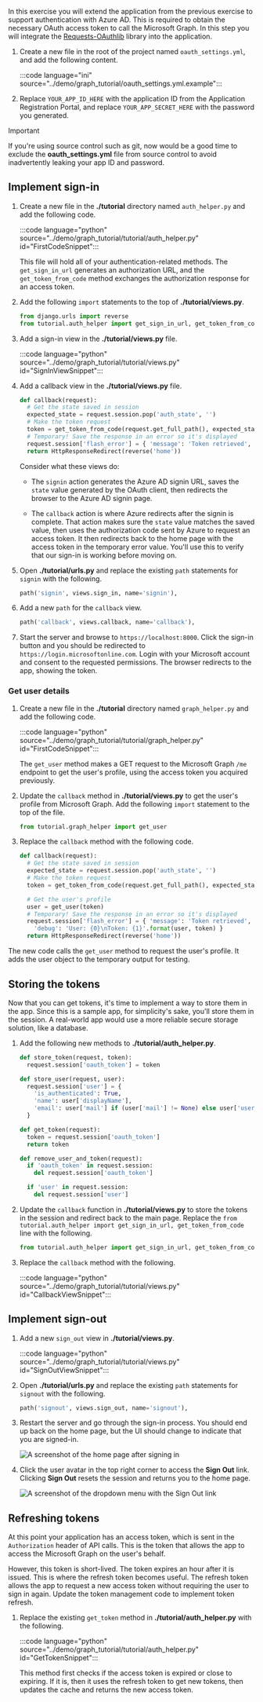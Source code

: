 <!-- markdownlint-disable MD002 MD041 -->

In this exercise you will extend the application from the previous exercise to support authentication with Azure AD. This is required to obtain the necessary OAuth access token to call the Microsoft Graph. In this step you will integrate the [Requests-OAuthlib](https://requests-oauthlib.readthedocs.io/en/latest/) library into the application.

1. Create a new file in the root of the project named `oauth_settings.yml`, and add the following content.

    :::code language="ini" source="../demo/graph_tutorial/oauth_settings.yml.example":::

1. Replace `YOUR_APP_ID_HERE` with the application ID from the Application Registration Portal, and replace `YOUR_APP_SECRET_HERE` with the password you generated.

> [!IMPORTANT]
> If you're using source control such as git, now would be a good time to exclude the **oauth_settings.yml** file from source control to avoid inadvertently leaking your app ID and password.

## Implement sign-in

1. Create a new file in the **./tutorial** directory named `auth_helper.py` and add the following code.

    :::code language="python" source="../demo/graph_tutorial/tutorial/auth_helper.py" id="FirstCodeSnippet":::

    This file will hold all of your authentication-related methods. The `get_sign_in_url` generates an authorization URL, and the `get_token_from_code` method exchanges the authorization response for an access token.

1. Add the following `import` statements to the top of **./tutorial/views.py**.

    ```python
    from django.urls import reverse
    from tutorial.auth_helper import get_sign_in_url, get_token_from_code
    ```

1. Add a sign-in view in the **./tutorial/views.py** file.

    :::code language="python" source="../demo/graph_tutorial/tutorial/views.py" id="SignInViewSnippet":::

1. Add a callback view in the **./tutorial/views.py** file.

    ```python
    def callback(request):
      # Get the state saved in session
      expected_state = request.session.pop('auth_state', '')
      # Make the token request
      token = get_token_from_code(request.get_full_path(), expected_state)
      # Temporary! Save the response in an error so it's displayed
      request.session['flash_error'] = { 'message': 'Token retrieved', 'debug': format(token) }
      return HttpResponseRedirect(reverse('home'))
    ```

    Consider what these views do:

    - The `signin` action generates the Azure AD signin URL, saves the `state` value generated by the OAuth client, then redirects the browser to the Azure AD signin page.

    - The `callback` action is where Azure redirects after the signin is complete. That action makes sure the `state` value matches the saved value, then uses the authorization code sent by Azure to request an access token. It then redirects back to the home page with the access token in the temporary error value. You'll use this to verify that our sign-in is working before moving on.

1. Open **./tutorial/urls.py** and replace the existing `path` statements for `signin` with the following.

    ```python
    path('signin', views.sign_in, name='signin'),
    ```

1. Add a new `path` for the `callback` view.

    ```python
    path('callback', views.callback, name='callback'),
    ```

1. Start the server and browse to `https://localhost:8000`. Click the sign-in button and you should be redirected to `https://login.microsoftonline.com`. Login with your Microsoft account and consent to the requested permissions. The browser redirects to the app, showing the token.

### Get user details

1. Create a new file in the **./tutorial** directory named `graph_helper.py` and add the following code.

    :::code language="python" source="../demo/graph_tutorial/tutorial/graph_helper.py" id="FirstCodeSnippet":::

    The `get_user` method makes a GET request to the Microsoft Graph `/me` endpoint to get the user's profile, using the access token you acquired previously.

1. Update the `callback` method in **./tutorial/views.py** to get the user's profile from Microsoft Graph. Add the following `import` statement to the top of the file.

    ```python
    from tutorial.graph_helper import get_user
    ```

1. Replace the `callback` method with the following code.

    ```python
    def callback(request):
      # Get the state saved in session
      expected_state = request.session.pop('auth_state', '')
      # Make the token request
      token = get_token_from_code(request.get_full_path(), expected_state)

      # Get the user's profile
      user = get_user(token)
      # Temporary! Save the response in an error so it's displayed
      request.session['flash_error'] = { 'message': 'Token retrieved',
        'debug': 'User: {0}\nToken: {1}'.format(user, token) }
      return HttpResponseRedirect(reverse('home'))
    ```

The new code calls the `get_user` method to request the user's profile. It adds the user object to the temporary output for testing.

## Storing the tokens

Now that you can get tokens, it's time to implement a way to store them in the app. Since this is a sample app, for simplicity's sake, you'll store them in the session. A real-world app would use a more reliable secure storage solution, like a database.

1. Add the following new methods to **./tutorial/auth_helper.py**.

    ```python
    def store_token(request, token):
      request.session['oauth_token'] = token

    def store_user(request, user):
      request.session['user'] = {
        'is_authenticated': True,
        'name': user['displayName'],
        'email': user['mail'] if (user['mail'] != None) else user['userPrincipalName']
      }

    def get_token(request):
      token = request.session['oauth_token']
      return token

    def remove_user_and_token(request):
      if 'oauth_token' in request.session:
        del request.session['oauth_token']

      if 'user' in request.session:
        del request.session['user']
    ```

1. Update the `callback` function in **./tutorial/views.py** to store the tokens in the session and redirect back to the main page. Replace the `from tutorial.auth_helper import get_sign_in_url, get_token_from_code` line with the following.

    ```python
    from tutorial.auth_helper import get_sign_in_url, get_token_from_code, store_token, store_user, remove_user_and_token, get_token
    ```

1. Replace the `callback` method with the following.

    :::code language="python" source="../demo/graph_tutorial/tutorial/views.py" id="CallbackViewSnippet":::

## Implement sign-out

1. Add a new `sign_out` view in **./tutorial/views.py**.

    :::code language="python" source="../demo/graph_tutorial/tutorial/views.py" id="SignOutViewSnippet":::

1. Open **./tutorial/urls.py** and replace the existing `path` statements for `signout` with the following.

    ```python
    path('signout', views.sign_out, name='signout'),
    ```

1. Restart the server and go through the sign-in process. You should end up back on the home page, but the UI should change to indicate that you are signed-in.

    ![A screenshot of the home page after signing in](./images/add-aad-auth-01.png)

1. Click the user avatar in the top right corner to access the **Sign Out** link. Clicking **Sign Out** resets the session and returns you to the home page.

    ![A screenshot of the dropdown menu with the Sign Out link](./images/add-aad-auth-02.png)

## Refreshing tokens

At this point your application has an access token, which is sent in the `Authorization` header of API calls. This is the token that allows the app to access the Microsoft Graph on the user's behalf.

However, this token is short-lived. The token expires an hour after it is issued. This is where the refresh token becomes useful. The refresh token allows the app to request a new access token without requiring the user to sign in again. Update the token management code to implement token refresh.

1. Replace the existing `get_token` method in **./tutorial/auth_helper.py** with the following.

    :::code language="python" source="../demo/graph_tutorial/tutorial/auth_helper.py" id="GetTokenSnippet":::

    This method first checks if the access token is expired or close to expiring. If it is, then it uses the refresh token to get new tokens, then updates the cache and returns the new access token.
